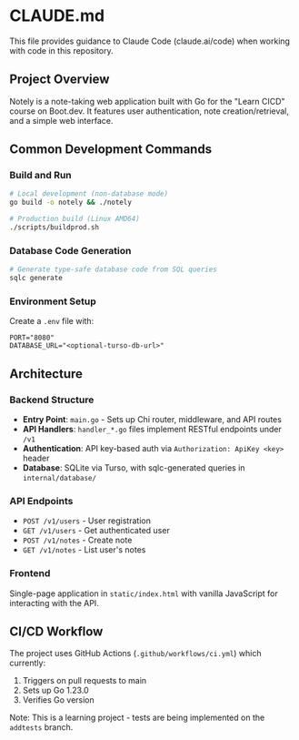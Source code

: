 # CLAUDE.md

This file provides guidance to Claude Code (claude.ai/code) when working with code in this repository.

## Project Overview

Notely is a note-taking web application built with Go for the "Learn CICD" course on Boot.dev. It features user authentication, note creation/retrieval, and a simple web interface.

## Common Development Commands

### Build and Run
```bash
# Local development (non-database mode)
go build -o notely && ./notely

# Production build (Linux AMD64)
./scripts/buildprod.sh
```

### Database Code Generation
```bash
# Generate type-safe database code from SQL queries
sqlc generate
```

### Environment Setup
Create a `.env` file with:
```
PORT="8080"
DATABASE_URL="<optional-turso-db-url>"
```

## Architecture

### Backend Structure
- **Entry Point**: `main.go` - Sets up Chi router, middleware, and API routes
- **API Handlers**: `handler_*.go` files implement RESTful endpoints under `/v1`
- **Authentication**: API key-based auth via `Authorization: ApiKey <key>` header
- **Database**: SQLite via Turso, with sqlc-generated queries in `internal/database/`

### API Endpoints
- `POST /v1/users` - User registration
- `GET /v1/users` - Get authenticated user
- `POST /v1/notes` - Create note
- `GET /v1/notes` - List user's notes

### Frontend
Single-page application in `static/index.html` with vanilla JavaScript for interacting with the API.

## CI/CD Workflow

The project uses GitHub Actions (`.github/workflows/ci.yml`) which currently:
1. Triggers on pull requests to main
2. Sets up Go 1.23.0
3. Verifies Go version

Note: This is a learning project - tests are being implemented on the `addtests` branch.